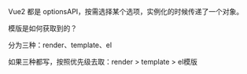 Vue2 都是 optionsAPI，按需选择某个选项，实例化的时候传递了一个对象。

模版是如何获取到的？

分为三种：render、template、el

如果三种都写，按照优先级去取：render > template > el模版